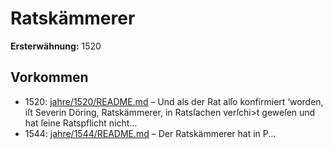 # Ratskämmerer

**Ersterwähnung:** 1520

## Vorkommen
- 1520: [jahre/1520/README.md](../jahre/1520/README.md) – Und als der Rat alſo konfirmiert
‘worden, iſt Severin Döring, Ratskämmerer, in Ratsſachen
verſchi>t geweſen und hat ſeine Ratspflicht nicht...
- 1544: [jahre/1544/README.md](../jahre/1544/README.md) – Der Ratskämmerer hat in P...
